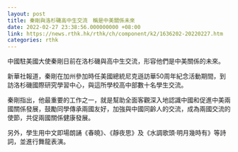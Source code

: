 ```yaml
---
layout: post
title: 秦剛與洛杉磯高中生交流　稱是中美關係未來
date: 2022-02-27 23:38:56.000000000 +08:00
link: https://news.rthk.hk/rthk/ch/component/k2/1636202-20220227.htm
categories: rthk
---
```


中國駐美國大使秦剛日前在洛杉磯與高中生交流，形容他們是中美關係的未來。

新華社報道，秦剛在加州參加時任美國總統尼克遜訪華50周年紀念活動期間，到訪洛杉磯國際研究學習中心，與這所學校高中部數十名學生交流。

秦剛指出，他最重要的工作之一，就是幫助全面客觀深入地認識中國和促進中美兩國關係發展，鼓勵同學傳承兩國友好，加強與中國同齡人的交流，成為兩國交流的使節，共促兩國關係健康發展。

另外，學生用中文即場朗誦《春曉》、《靜夜思》及《水調歌頭·明月幾時有》等詩詞，並進行舞龍表演。
